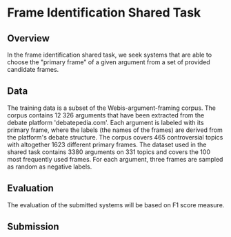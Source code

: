 # Frame Identification Shared Task
## Overview
In the frame identification shared task, we seek systems that are able to choose the "primary frame" of a given argument from a set of provided candidate frames. 
## Data
The training data is a subset of the Webis-argument-framing corpus. The corpus contains 12 326  arguments that have been extracted from the debate platform 'debatepedia.com'. Each argument is labeled with its primary frame, where the labels (the names of the frames) are derived from the platform's debate structure. The corpus covers 465 controversial topics with altogether 1623 different primary frames. The dataset used in the shared task contains 3380 arguments on 331 topics and covers the 100 most frequently used frames. For each argument, three frames are sampled as random as negative labels.

## Evaluation
The evaluation of the submitted systems will be based on F1 score measure.

## Submission
